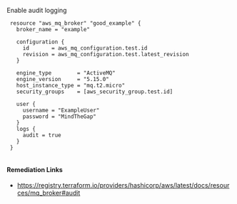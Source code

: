 
Enable audit logging

```hcl
 resource "aws_mq_broker" "good_example" {
   broker_name = "example"
 
   configuration {
     id       = aws_mq_configuration.test.id
     revision = aws_mq_configuration.test.latest_revision
   }
 
   engine_type        = "ActiveMQ"
   engine_version     = "5.15.0"
   host_instance_type = "mq.t2.micro"
   security_groups    = [aws_security_group.test.id]
 
   user {
     username = "ExampleUser"
     password = "MindTheGap"
   }
   logs {
     audit = true
   }
 }
 
```

#### Remediation Links
 - https://registry.terraform.io/providers/hashicorp/aws/latest/docs/resources/mq_broker#audit

